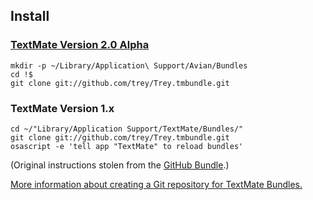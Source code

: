## Install

### [TextMate Version 2.0 Alpha](http://blog.macromates.com/2011/locating-bundles/)

    mkdir -p ~/Library/Application\ Support/Avian/Bundles
    cd !$
    git clone git://github.com/trey/Trey.tmbundle.git

### TextMate Version 1.x

    cd ~/"Library/Application Support/TextMate/Bundles/"
    git clone git://github.com/trey/Trey.tmbundle.git
    osascript -e 'tell app "TextMate" to reload bundles'

(Original instructions stolen from the [GitHub Bundle](http://github.com/drnic/github-tmbundle/tree/master).)

[More information about creating a Git repository for TextMate Bundles.](http://solutions.trey.cc/2008/06/23/textmate-bundle-on-github/)
